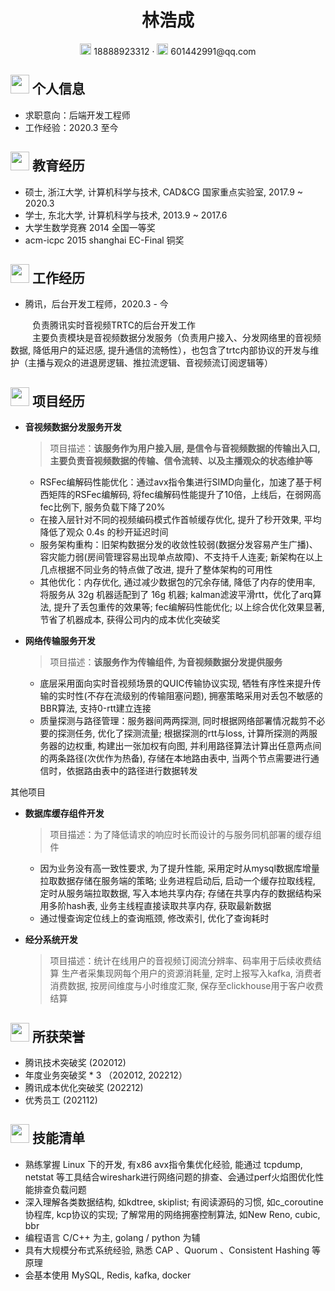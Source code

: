  <center>
     <h1>林浩成</h1>
     <div>
         <span>
             <img src="assets/phone-solid.svg" width="18px">
             18888923312
         </span>
         ·
         <span>
             <img src="assets/envelope-solid.svg" width="18px">
             601442991@qq.com
         </span>
         <!-- ·
         <span>
             <img src="assets/github-brands.svg" width="18px">
             <a href="https://github.com/CyC2018">CyC2018</a>
         </span>
         ·
         <span>
             <img src="assets/rss-solid.svg" width="18px">
             <a href="#">My Blog</a>
         </span> -->
     </div>
 </center>

 ## <img src="assets/info-circle-solid.svg" width="30px"> 个人信息

 - 求职意向：后端开发工程师
 - 工作经验：2020.3 至今

## <img src="assets/graduation-cap-solid.svg" width="30px"> 教育经历

- 硕士, 浙江大学, 计算机科学与技术, CAD&CG 国家重点实验室, 2017.9 ~ 2020.3
- 学士, 东北大学, 计算机科学与技术, 2013.9 ~ 2017.6
- 大学生数学竞赛 2014 全国一等奖
- acm-icpc 2015 shanghai EC-Final 铜奖

## <img src="assets/briefcase-solid.svg" width="30px"> 工作经历

- 腾讯，后台开发工程师，2020.3 - 今

&ensp;&ensp;&ensp;&ensp;&ensp;负责腾讯实时音视频TRTC的后台开发工作<br>
&ensp;&ensp;&ensp;&ensp;&ensp;主要负责模块是音视频数据分发服务（负责用户接入、分发网络里的音视频数据, 降低用户的延迟感, 提升通信的流畅性），也包含了trtc内部协议的开发与维护（主播与观众的进退房逻辑、推拉流逻辑、音视频流订阅逻辑等）<br>

## <img src="assets/project-diagram-solid.svg" width="30px">  项目经历
- **音视频数据分发服务开发**

    > 项目描述：**该服务作为用户接入层, 是信令与音视频数据的传输出入口, 主要负责音视频数据的传输、信令流转、以及主播观众的状态维护等**

    - RSFec编解码性能优化：通过avx指令集进行SIMD向量化，加速了基于柯西矩阵的RSFec编解码, 将fec编解码性能提升了10倍，上线后，在弱网高fec比例下, 服务负载下降了20%
    - 在接入层针对不同的视频编码模式作首帧缓存优化, 提升了秒开效果, 平均降低了观众 0.4s 的秒开延迟时间
    - 服务架构重构：旧架构数据分发的收敛性较弱(数据分发容易产生广播)、容灾能力弱(房间管理容易出现单点故障)、不支持千人连麦; 新架构在以上几点根据不同业务的特点做了改进, 提升了整体架构的可用性
    - 其他优化：内存优化, 通过减少数据包的冗余存储, 降低了内存的使用率, 将服务从 32g 机器适配到了 16g 机器; kalman滤波平滑rtt，优化了arq算法, 提升了丢包重传的效果等; fec编解码性能优化; 以上综合优化效果显著, 节省了机器成本, 获得公司内的成本优化突破奖

- **网络传输服务开发**

    > 项目描述：**该服务作为传输组件, 为音视频数据分发提供服务**

    - 底层采用面向实时音视频场景的QUIC传输协议实现, 牺牲有序性来提升传输的实时性(不存在流级别的传输阻塞问题), 拥塞策略采用对丢包不敏感的BBR算法, 支持0-rtt建立连接
    - 质量探测与路径管理：服务器间两两探测, 同时根据网络部署情况裁剪不必要的探测任务, 优化了探测流量; 根据探测的rtt与loss, 计算所探测的两服务器的边权重, 构建出一张加权有向图, 并利用路径算法计算出任意两点间的两条路径(次优作为热备), 存储在本地路由表中, 当两个节点需要进行通信时，依据路由表中的路径进行数据转发

其他项目
- **数据库缓存组件开发**

    > 项目描述：为了降低请求的响应时长而设计的与服务同机部署的缓存组件

    - 因为业务没有高一致性要求, 为了提升性能, 采用定时从mysql数据库增量拉取数据存储在服务端的策略; 业务进程启动后, 启动一个缓存拉取线程, 定时从服务端拉取数据, 写入本地共享内存; 存储在共享内存的数据结构采用多阶hash表, 业务主线程直接读取共享内存, 获取最新数据
    - 通过慢查询定位线上的查询瓶颈, 修改索引, 优化了查询耗时

- **经分系统开发**

    > 项目描述：统计在线用户的音视频订阅流分辨率、码率用于后续收费结算
    生产者采集现网每个用户的资源消耗量, 定时上报写入kafka, 消费者消费数据, 按房间维度与小时维度汇聚, 保存至clickhouse用于客户收费结算

## <img src="assets/project-diagram-solid.svg" width="30px">  所获荣誉
- 腾讯技术突破奖 (202012)
- 年度业务突破奖 * 3 （202012, 202212）
- 腾讯成本优化突破奖 (202212)
- 优秀员工 (202112)

## <img src="assets/tools-solid.svg" width="30px"> 技能清单

- 熟练掌握 Linux 下的开发, 有x86 avx指令集优化经验, 能通过 tcpdump, netstat 等工具结合wireshark进行网络问题的排查、会通过perf火焰图优化性能排查负载问题
- 深入理解各类数据结构, 如kdtree, skiplist; 有阅读源码的习惯, 如c_coroutine
协程库, kcp协议的实现; 了解常用的网络拥塞控制算法, 如New Reno, cubic, bbr
- 编程语言 C/C++ 为主, golang / python 为辅
- 具有大规模分布式系统经验, 熟悉 CAP 、Quorum 、Consistent Hashing 等原理
- 会基本使用 MySQL, Redis, kafka, docker

